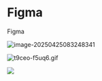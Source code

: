 # Figma
Figma

![image-20250425083248341](http://pdm888.oss-cn-beijing.aliyuncs.com/img/image-20250425083248341.png)

![t9ceo-f5uq6.gif](https://s2.loli.net/2025/04/25/NbwKDZ6AWXJYak3.gif)

![ ](http://pdm888.oss-cn-beijing.aliyuncs.com/img/image-20250425083435328.png)
